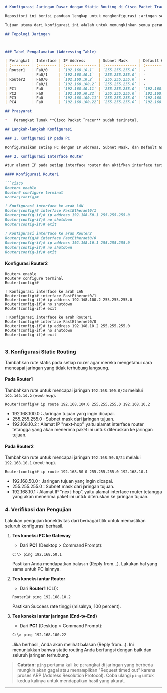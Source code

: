
```markdown
# Konfigurasi Jaringan Dasar dengan Static Routing di Cisco Packet Tracer

Repositori ini berisi panduan lengkap untuk mengkonfigurasi jaringan sederhana menggunakan Cisco Packet Tracer. Topologi ini terdiri dari dua jaringan lokal (LAN) yang dihubungkan oleh dua router menggunakan metode **Static Routing**.

Tujuan utama dari konfigurasi ini adalah untuk memungkinkan semua perangkat, terutama PC dari jaringan yang berbeda, agar dapat saling berkomunikasi.

## Topologi Jaringan



### Tabel Pengalamatan (Addressing Table)

| Perangkat | Interface | IP Address      | Subnet Mask     | Default Gateway |
| :-------- | :-------- | :-------------- | :-------------- | :-------------- |
| Router1   | Fa0/0     | `192.168.10.1`  | `255.255.255.0` | -               |
|           | Fa0/1     | `192.168.50.1`  | `255.255.255.0` | -               |
| Router2   | Fa0/0     | `192.168.10.2`  | `255.255.255.0` | -               |
|           | Fa0/1     | `192.168.100.2` | `255.255.255.0` | -               |
| PC1       | Fa0       | `192.168.50.11` | `255.255.255.0` | `192.168.50.1`  |
| PC2       | Fa0       | `192.168.50.22` | `255.255.255.0` | `192.168.50.1`  |
| PC3       | Fa0       | `192.168.100.11`| `255.255.255.0` | `192.168.100.2` |
| PC4       | Fa0       | `192.168.100.22`| `255.255.255.0` | `192.168.100.2` |

## Prasyarat

*   Perangkat lunak **Cisco Packet Tracer** sudah terinstal.

## Langkah-langkah Konfigurasi

### 1. Konfigurasi IP pada PC

Konfigurasikan setiap PC dengan IP Address, Subnet Mask, dan Default Gateway sesuai dengan tabel pengalamatan di atas. Default Gateway adalah alamat IP dari interface router yang terhubung ke jaringan lokal PC tersebut.

### 2. Konfigurasi Interface Router

Atur alamat IP pada setiap interface router dan aktifkan interface tersebut.

#### Konfigurasi Router1

```cisco
Router> enable
Router# configure terminal
Router(config)#

! Konfigurasi interface ke arah LAN
Router(config)# interface FastEthernet0/1
Router(config-if)# ip address 192.168.50.1 255.255.255.0
Router(config-if)# no shutdown
Router(config-if)# exit

! Konfigurasi interface ke arah Router2
Router(config)# interface FastEthernet0/0
Router(config-if)# ip address 192.168.10.1 255.255.255.0
Router(config-if)# no shutdown
Router(config-if)# exit


```

#### Konfigurasi Router2

```cisco
Router> enable
Router# configure terminal
Router(config)#

! Konfigurasi interface ke arah LAN
Router(config)# interface FastEthernet0/1
Router(config-if)# ip address 192.168.100.2 255.255.255.0
Router(config-if)# no shutdown
Router(config-if)# exit

! Konfigurasi interface ke arah Router1
Router(config)# interface FastEthernet0/0
Router(config-if)# ip address 192.168.10.2 255.255.255.0
Router(config-if)# no shutdown
Router(config-if)# exit


```

### 3. Konfigurasi Static Routing

Tambahkan rute statis pada setiap router agar mereka mengetahui cara mencapai jaringan yang tidak terhubung langsung.

#### Pada Router1
Tambahkan rute untuk mencapai jaringan `192.168.100.0/24` melalui `192.168.10.2` (next-hop).

```cisco
Router(config)# ip route 192.168.100.0 255.255.255.0 192.168.10.2

```
- 192.168.100.0 : Jaringan tujuan yang ingin dicapai.
- 255.255.255.0 : Subnet mask dari jaringan tujuan.
- 192.168.10.2 : Alamat IP "next-hop", yaitu alamat interface router tetangga yang akan menerima paket ini untuk diteruskan ke jaringan tujuan.

#### Pada Router2
Tambahkan rute untuk mencapai jaringan `192.168.50.0/24` melalui `192.168.10.1` (next-hop).

```cisco
Router(config)# ip route 192.168.50.0 255.255.255.0 192.168.10.1

```
- 192.168.50.0 : Jaringan tujuan yang ingin dicapai.
- 255.255.255.0 : Subnet mask dari jaringan tujuan.
- 192.168.10.1 : Alamat IP "next-hop", yaitu alamat interface router tetangga yang akan menerima paket ini untuk diteruskan ke jaringan tujuan.

### 4. Verifikasi dan Pengujian

Lakukan pengujian konektivitas dari berbagai titik untuk memastikan seluruh konfigurasi berhasil.

1.  **Tes koneksi PC ke Gateway**
    *   Dari **PC1** (Desktop > Command Prompt):
    ```bash
    C:\> ping 192.168.50.1
    ```
    Pastikan Anda mendapatkan balasan (Reply from...). Lakukan hal yang sama untuk PC lainnya.
    
2.  **Tes koneksi antar Router**
    *   Dari **Router1** (CLI):
    ```cisco
    Router1# ping 192.168.10.2
    ```
    Pastikan Success rate tinggi (misalnya, 100 percent).
    
3.  **Tes koneksi antar jaringan (End-to-End)**
    *   Dari **PC1** (Desktop > Command Prompt):
    ```bash
    C:\> ping 192.168.100.22
    ```
    Jika berhasil, Anda akan melihat balasan (Reply from...). Ini menunjukkan bahwa static routing Anda berfungsi dengan baik dan seluruh jaringan terhubung.
    
> **Catatan:** `ping` pertama kali ke perangkat di jaringan yang berbeda mungkin akan gagal atau menampilkan "Request timed out" karena proses ARP (Address Resolution Protocol). Coba ulangi `ping` untuk kedua kalinya untuk mendapatkan hasil yang akurat.

---
```
